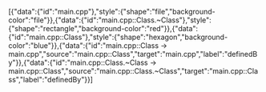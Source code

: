 [{"data":{"id":"main.cpp"},"style":{"shape":"file","background-color":"file"}},{"data":{"id":"main.cpp::Class.~Class"},"style":{"shape":"rectangle","background-color":"red"}},{"data":{"id":"main.cpp::Class"},"style":{"shape":"hexagon","background-color":"blue"}},{"data":{"id":"main.cpp::Class -> main.cpp","source":"main.cpp::Class","target":"main.cpp","label":"definedBy"}},{"data":{"id":"main.cpp::Class.~Class -> main.cpp::Class","source":"main.cpp::Class.~Class","target":"main.cpp::Class","label":"definedBy"}}]